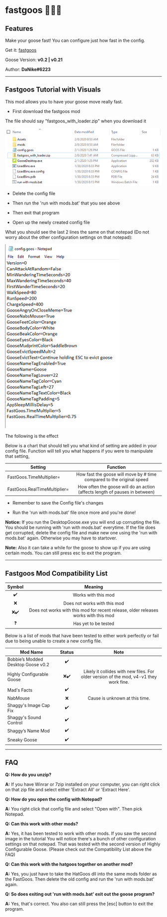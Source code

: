 # fastgoos 🏃‍♂️💨

## Features

Make your goose fast! You can configure just how fast in the config.

Get it: [fastgoos](https://cdn.discordapp.com/attachments/672363951232778251/673002901358247983/fastgoos_with_loader.zip)

Goose Version: **v0.2 \| v0.21**

Author: **DaNike#6223**

---

## Fastgoos Tutorial with Visuals

This mod allows you to have your goose move really fast.

* First download the fastgoos mod

The file should say "fastgoos_with_loader.zip" when you download it

![The mods folder, three load bin files, and a run with mods.bats file should be in the same area as where the DesktopGoose.exe is placed along with your Assets folder.](https://raw.githubusercontent.com/Tatohead/ResourceHub-Images/master/Fastgoos/part%201.png "The mods folder, three load bin files, and a run with mods.bats file should be in the same area as where the DesktopGoose.exe is placed along with your Assets folder.")

* Delete the config file

* Then run the 'run with mods.bat' that you see above

* Then exit that program

* Open up the newly created config file

What you should see the last 2 lines the same on that notepad (Do not worry about the other configuration settings on that notepad):

![The following 2 lines should be seen in your newly created config file: FastGoos.TimeMultiplier=5 and FastGoos.RealTimeMultiplier=0.75](https://raw.githubusercontent.com/Tatohead/ResourceHub-Images/master/Fastgoos/part%202.png "The following 2 lines should be seen in your newly created config file: FastGoos.TimeMultiplier=5 and FastGoos.RealTimeMultiplier=0.75")

The following is the effect 

Below is a chart that should tell you what kind of setting are added in your config file. Function will tell you what happens if you were to manipulate that setting,

| Setting                              | Function                                                                                                                     |
|----------------------------------|:--------------------------------------------------------------------------------------------------------:|
| FastGoos.TimeMultiplier= | How fast the goose will move by # time compared to the original speed |
| FastGoos.RealTimeMultiplier= | How often the goose will do an action (affects length of pauses in between) |

* Remember to save the Config file's changes

* Run the 'run with mods.bat' file once more and you're done!

**Notice:** If you run the DesktopGoose.exe you will end up corrupting the file. You should be running with 'run with mods.bat' everytime. If the file does get corrupted, delete the config file and make new one using the 'run with mods.bat' again. Otherwise you may have to startover.

**Note:** Also it can take a while for the goose to show up if you are using certain mods. You can still press esc to exit the program.

---

## Fastgoos Mod Compatibility List

| Symbol | Meaning                                                                                                                                 |
| :------: |:---------------------------------------------------------------------------------------------------------------------:|
| ✔️    | Works with this mod                                                                                                                   |
| ❌    | Does not works with this mod                                                                                                   |
| ❌✔️ |  Does not works with this mod for recent release, older releases works with this mod      |
| ❓     | Has yet to be tested                                                                                                                   |

Below is a list of mods that have been tested to either work perfectly or fail due to being unable to create a new config file.

| Mod Name                                                      | Status | Note                                                                                             |
| --------------------------------------------------------- |:------:|:------------------------------------------------------------------------------------------------:|
| Bobbie’s Modded Desktop Goose v0.2 | ✔️ |   |
| Highly Configurable Goose | ❌✔️ | Likely it collides with new files. For older version of the mod, v4-v1 they work fine. |
| Mad's Facts | ✔️ |   |
| NabMouse | ❌ | Cause is unknown at this time. |
| Shaggy's Image Cap Fix | ✔️ |   |
| Shaggy's Sound Control | ✔️ |   |
| Shaggy’s Name Mod | ✔️ |   |
| Sneaky Goose | ✔️ |   |

---

## FAQ

**Q: How do you unzip?**

**A:** If you have Winrar or 7zip installed on your computer, you can right click on that zip file and select either 'Extract All' or 'Extract Here'.

**Q: How do you open the config with Notepad?**

**A:** You right click that config file and select "Open with". Then pick Notepad.

**Q: Can this work with other mods?**

**A:** Yes, it has been tested to work with other mods. If you saw the second image in the tutorial You will notice there's a bunch of other configuration settings on that notepad. That was tested with the second version of Highly Configurable Goose. (Please check out the Compatibility List above the FAQ)

**Q: Can this work with the hatgoos together on another mod?**

**A:** Yes, you just have to take the HatGoos dll into the same mods folder as the FastGoos. Then delete the old config and run the 'run with mods.bat' again.

**Q: So does exiting out 'run with mods.bat' exit out the goose program?**

**A:** Yes, that's correct. You also can still press the [esc] button to exit the program.